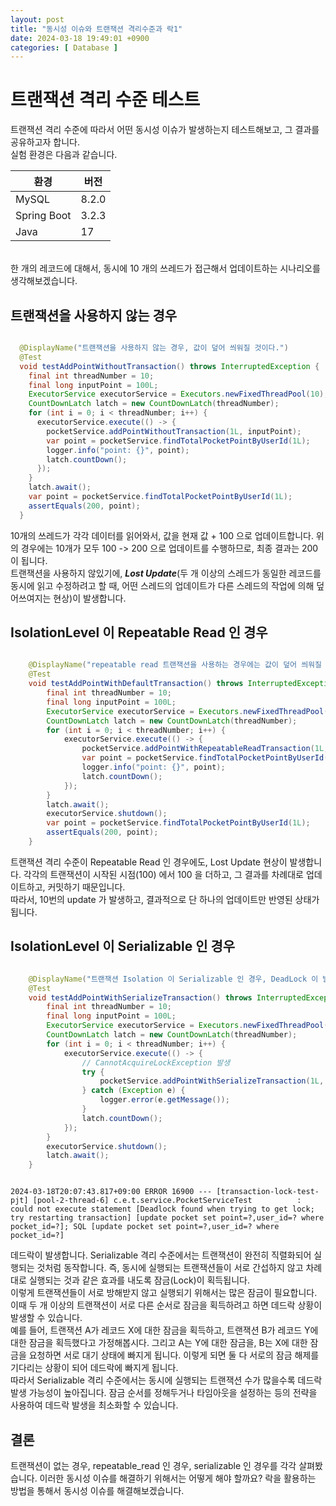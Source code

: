 ```yaml
---
layout: post
title: "동시성 이슈와 트랜잭션 격리수준과 락1"
date: 2024-03-18 19:49:01 +0900
categories: [ Database ]
---
```


# 트랜잭션 격리 수준 테스트

트랜잭션 격리 수준에 따라서 어떤 동시성 이슈가 발생하는지 테스트해보고, 그 결과를 공유하고자 합니다.
<br><span>
실험 환경은 다음과 같습니다.

| 환경 | 버전      |
|------|---------|
| MySQL | 8.2.0   |
| Spring Boot | 3.2.3   |
| Java | 17      |

<br><span>
한 개의 레코드에 대해서, 동시에 10 개의 쓰레드가 접근해서 업데이트하는 시나리오를 생각해보겠습니다.

## 트랜잭션을 사용하지 않는 경우

```java

  @DisplayName("트랜잭션을 사용하지 않는 경우, 값이 덮어 씌워질 것이다.")
  @Test
  void testAddPointWithoutTransaction() throws InterruptedException {
    final int threadNumber = 10;
    final long inputPoint = 100L;
    ExecutorService executorService = Executors.newFixedThreadPool(10);
    CountDownLatch latch = new CountDownLatch(threadNumber);
    for (int i = 0; i < threadNumber; i++) {
      executorService.execute(() -> {
        pocketService.addPointWithoutTransaction(1L, inputPoint);
        var point = pocketService.findTotalPocketPointByUserId(1L);
        logger.info("point: {}", point);
        latch.countDown();
      });
    }
    latch.await();
    var point = pocketService.findTotalPocketPointByUserId(1L);
    assertEquals(200, point);
  }
```

10개의 쓰레드가 각각 데이터를 읽어와서, 값을 현재 값 + 100 으로 업데이트합니다. 위의 경우에는 10개가 모두 100 -> 200 으로 업데이트를 수행하므로, 최종 결과는 200 이 됩니다.
<br><span>
트랜잭션을 사용하지 않있기에, ***Lost Update***(두 개 이상의 스레드가 동일한 레코드를 동시에 읽고 수정하려고 할 때, 어떤 스레드의 업데이트가 다른 스레드의 작업에 의해 덮어쓰여지는 현상)이 발생합니다.

## IsolationLevel 이 Repeatable Read 인 경우

```java

    @DisplayName("repeatable read 트랜잭션을 사용하는 경우에는 값이 덮어 씌워질 것이다.")
    @Test
    void testAddPointWithDefaultTransaction() throws InterruptedException {
        final int threadNumber = 10;
        final long inputPoint = 100L;
        ExecutorService executorService = Executors.newFixedThreadPool(10);
        CountDownLatch latch = new CountDownLatch(threadNumber);
        for (int i = 0; i < threadNumber; i++) {
            executorService.execute(() -> {
                pocketService.addPointWithRepeatableReadTransaction(1L, inputPoint);
                var point = pocketService.findTotalPocketPointByUserId(1L);
                logger.info("point: {}", point);
                latch.countDown();
            });
        }
        latch.await();
        executorService.shutdown();
        var point = pocketService.findTotalPocketPointByUserId(1L);
        assertEquals(200, point);
    }

```

트랜잭션 격리 수준이 Repeatable Read 인 경우에도, Lost Update 현상이 발생합니다. 각각의 트랜잭션이 시작된 시점(100) 에서 100 을 더하고, 그 결과를 차례대로 업데이트하고, 커밋하기 때문입니다.
<br><span>
따라서, 10번의 update 가 발생하고, 결과적으로 단 하나의 업데이트만 반영된 상태가 됩니다.

## IsolationLevel 이 Serializable 인 경우

```java

    @DisplayName("트랜잭션 Isolation 이 Serializable 인 경우, DeadLock 이 발생한다.")
    @Test
    void testAddPointWithSerializeTransaction() throws InterruptedException {
        final int threadNumber = 10;
        final long inputPoint = 100L;
        ExecutorService executorService = Executors.newFixedThreadPool(10);
        CountDownLatch latch = new CountDownLatch(threadNumber);
        for (int i = 0; i < threadNumber; i++) {
            executorService.execute(() -> {
                // CannotAcquireLockException 발생
                try {
                    pocketService.addPointWithSerializeTransaction(1L, inputPoint);
                } catch (Exception e) {
                    logger.error(e.getMessage());
                }
                latch.countDown();
            });
        }
        executorService.shutdown();
        latch.await();
    }

```

```log

2024-03-18T20:07:43.817+09:00 ERROR 16900 --- [transaction-lock-test-pjt] [pool-2-thread-6] c.e.t.service.PocketServiceTest          : could not execute statement [Deadlock found when trying to get lock; try restarting transaction] [update pocket set point=?,user_id=? where pocket_id=?]; SQL [update pocket set point=?,user_id=? where pocket_id=?]

```

데드락이 발생합니다. Serializable 격리 수준에서는 트랜잭션이 완전히 직렬화되어 실행되는 것처럼 동작합니다. 즉, 동시에 실행되는 트랜잭션들이 서로 간섭하지 않고 차례대로 실행되는 것과 같은 효과를 내도록 잠금(Lock)이 획득됩니다.
<br><span>
이렇게 트랜잭션들이 서로 방해받지 않고 실행되기 위해서는 많은 잠금이 필요합니다. 이때 두 개 이상의 트랜잭션이 서로 다른 순서로 잠금을 획득하려고 하면 데드락 상황이 발생할 수 있습니다.
<br><span>
예를 들어, 트랜잭션 A가 레코드 X에 대한 잠금을 획득하고, 트랜잭션 B가 레코드 Y에 대한 잠금을 획득했다고 가정해봅시다. 그리고 A는 Y에 대한 잠금을, B는 X에 대한 잠금을 요청하면 서로 대기 상태에 빠지게 됩니다. 이렇게 되면 둘 다 서로의 잠금 해제를 기다리는 상황이 되어 데드락에 빠지게 됩니다.
<br><span>
따라서 Serializable 격리 수준에서는 동시에 실행되는 트랜잭션 수가 많을수록 데드락 발생 가능성이 높아집니다. 잠금 순서를 정해두거나 타임아웃을 설정하는 등의 전략을 사용하여 데드락 발생을 최소화할 수 있습니다.

## 결론

트랜잭션이 없는 경우, repeatable_read 인 경우, serializable 인 경우를 각각 살펴봤습니다. 이러한 동시성 이슈를 해결하기 위해서는 어떻게 해야 할까요? 락을 활용하는 방법을 통해서 동시성 이슈를 해결해보겠습니다.
